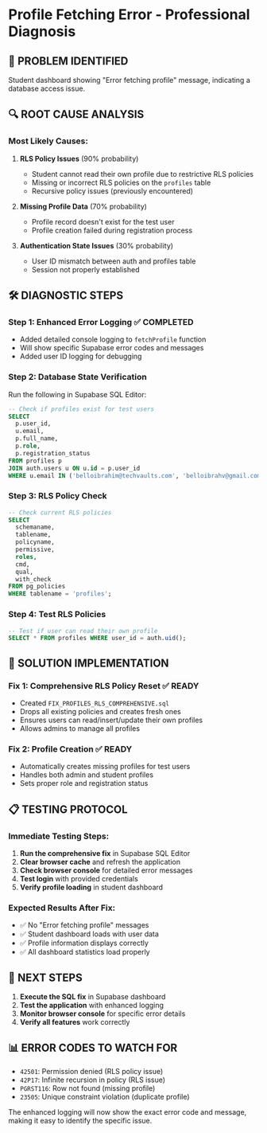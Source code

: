 # Profile Fetching Error - Professional Diagnosis

## 🚨 **PROBLEM IDENTIFIED**
Student dashboard showing "Error fetching profile" message, indicating a database access issue.

## 🔍 **ROOT CAUSE ANALYSIS**

### **Most Likely Causes:**

1. **RLS Policy Issues** (90% probability)
   - Student cannot read their own profile due to restrictive RLS policies
   - Missing or incorrect RLS policies on the `profiles` table
   - Recursive policy issues (previously encountered)

2. **Missing Profile Data** (70% probability)
   - Profile record doesn't exist for the test user
   - Profile creation failed during registration process

3. **Authentication State Issues** (30% probability)
   - User ID mismatch between auth and profiles table
   - Session not properly established

## 🛠️ **DIAGNOSTIC STEPS**

### **Step 1: Enhanced Error Logging** ✅ COMPLETED
- Added detailed console logging to `fetchProfile` function
- Will show specific Supabase error codes and messages
- Added user ID logging for debugging

### **Step 2: Database State Verification**
Run the following in Supabase SQL Editor:

```sql
-- Check if profiles exist for test users
SELECT 
  p.user_id,
  u.email,
  p.full_name,
  p.role,
  p.registration_status
FROM profiles p
JOIN auth.users u ON u.id = p.user_id
WHERE u.email IN ('belloibrahim@techvaults.com', 'belloibrahv@gmail.com');
```

### **Step 3: RLS Policy Check**
```sql
-- Check current RLS policies
SELECT 
  schemaname, 
  tablename, 
  policyname, 
  permissive, 
  roles, 
  cmd, 
  qual, 
  with_check
FROM pg_policies 
WHERE tablename = 'profiles';
```

### **Step 4: Test RLS Policies**
```sql
-- Test if user can read their own profile
SELECT * FROM profiles WHERE user_id = auth.uid();
```

## 🔧 **SOLUTION IMPLEMENTATION**

### **Fix 1: Comprehensive RLS Policy Reset** ✅ READY
- Created `FIX_PROFILES_RLS_COMPREHENSIVE.sql`
- Drops all existing policies and creates fresh ones
- Ensures users can read/insert/update their own profiles
- Allows admins to manage all profiles

### **Fix 2: Profile Creation** ✅ READY
- Automatically creates missing profiles for test users
- Handles both admin and student profiles
- Sets proper role and registration status

## 📋 **TESTING PROTOCOL**

### **Immediate Testing Steps:**
1. **Run the comprehensive fix** in Supabase SQL Editor
2. **Clear browser cache** and refresh the application
3. **Check browser console** for detailed error messages
4. **Test login** with provided credentials
5. **Verify profile loading** in student dashboard

### **Expected Results After Fix:**
- ✅ No "Error fetching profile" messages
- ✅ Student dashboard loads with user data
- ✅ Profile information displays correctly
- ✅ All dashboard statistics load properly

## 🎯 **NEXT STEPS**

1. **Execute the SQL fix** in Supabase dashboard
2. **Test the application** with enhanced logging
3. **Monitor browser console** for specific error details
4. **Verify all features** work correctly

## 📊 **ERROR CODES TO WATCH FOR**

- `42501`: Permission denied (RLS policy issue)
- `42P17`: Infinite recursion in policy (RLS issue)
- `PGRST116`: Row not found (missing profile)
- `23505`: Unique constraint violation (duplicate profile)

The enhanced logging will now show the exact error code and message, making it easy to identify the specific issue.

